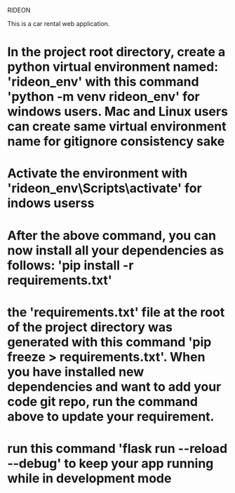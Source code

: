 RIDEON

This is a car rental web application.

# In the project root directory, create a python virtual environment named: 'rideon_env' with this command 'python -m venv rideon_env' for windows users. Mac and Linux users can create same virtual environment name for gitignore consistency sake

# Activate the environment with 'rideon_env\Scripts\activate' for indows userss
# After the above command, you can now install all your dependencies as follows: 'pip install -r requirements.txt'

# the 'requirements.txt' file at the root of the project directory was generated with this command 'pip freeze > requirements.txt'. When you have installed new dependencies and want to add your code git repo, run the command above to update your requirement.

# run this command 'flask run --reload --debug' to keep your app running while in development mode
